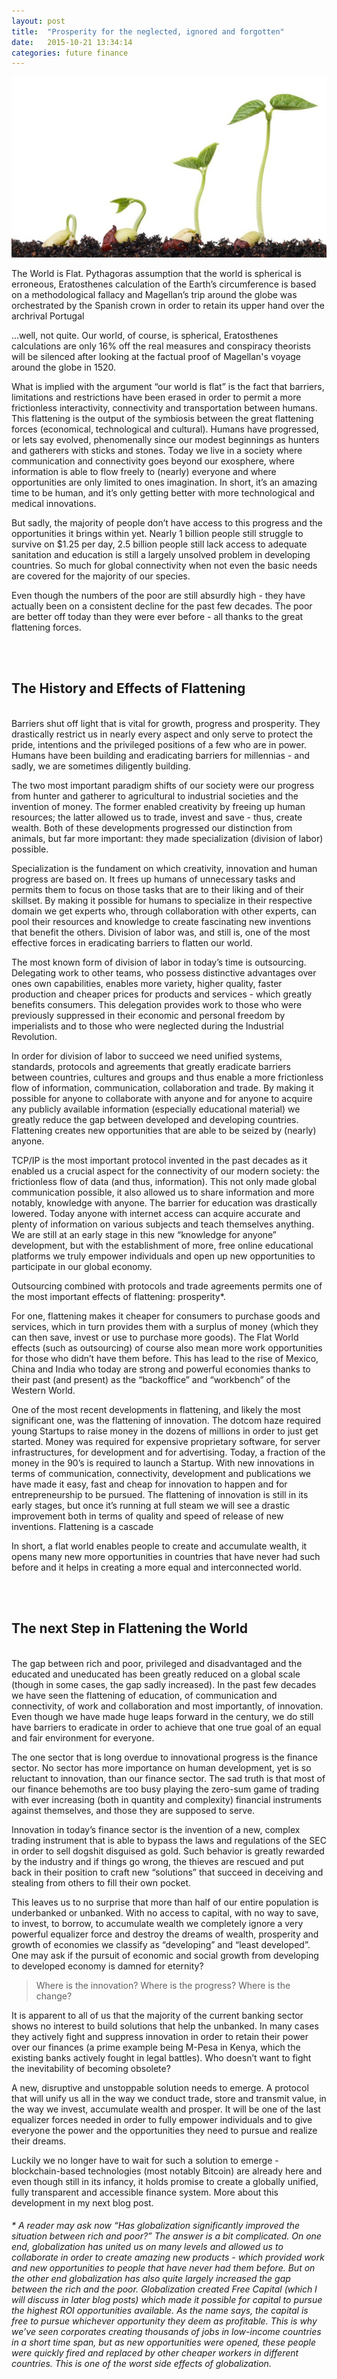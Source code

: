 ```yaml
---
layout: post
title:  "Prosperity for the neglected, ignored and forgotten"
date:   2015-10-21 13:34:14
categories: future finance
---
```


![Alt text](/assets/seeds-growing.jpeg)

The World is Flat. Pythagoras assumption that the world is spherical is erroneous, Eratosthenes calculation of the Earth’s circumference is based on a methodological fallacy and Magellan’s trip around the globe was orchestrated by the Spanish crown in order to retain its upper hand over the archrival Portugal

...well, not quite. Our world, of course, is spherical, Eratosthenes calculations are only 16% off the real measures and conspiracy theorists will be silenced after looking at the factual proof of Magellan's voyage around the globe in 1520.

What is implied with the argument “our world is flat” is the fact that barriers, limitations and restrictions have been erased in order to permit a more frictionless interactivity, connectivity and transportation between humans. This flattening is the output of the symbiosis between the great flattening forces (economical, technological and cultural). Humans have progressed, or lets say evolved, phenomenally since our modest beginnings as hunters and gatherers with sticks and stones. Today we live in a society where communication and connectivity goes beyond our exosphere, where information is able to flow freely to (nearly) everyone and where opportunities are only limited to ones imagination. In short, it’s an amazing time to be human, and it’s only getting better with more technological and medical innovations.

But sadly, the majority of people don’t have access to this progress and the opportunities it brings within yet. Nearly 1 billion people still struggle to survive on $1.25 per day, 2.5 billion people still lack access to adequate sanitation and education is still a largely unsolved problem in developing countries. So much for global connectivity when not even the basic needs are covered for the majority of our species.

Even though the numbers of the poor are still absurdly high - they have actually been on a consistent decline for the past few decades. The poor are better off today than they were ever before - all thanks to the great flattening forces.

<br />
<br />

## The History and Effects of Flattening
<br />
Barriers shut off light that is vital for growth, progress and prosperity. They drastically restrict us in nearly every aspect and only serve to protect the pride, intentions and the privileged positions of a few who are in power. Humans have been building and eradicating barriers for millennias - and sadly, we are sometimes diligently building.

The two most important paradigm shifts of our society were our progress from hunter and gatherer to agricultural to industrial societies and the invention of money. The former enabled creativity by freeing up human resources; the latter allowed us to trade, invest and save - thus, create wealth. Both of these developments progressed our distinction from animals, but far more important: they made specialization (division of labor) possible.

Specialization is the fundament on which creativity, innovation and human progress are based on. It frees up humans of unnecessary tasks and permits them to focus on those tasks that are to their liking and of their skillset. By making it possible for humans to specialize in their respective domain we get experts who, through collaboration with other experts, can pool their resources and knowledge to create fascinating new inventions that benefit the others. Division of labor was, and still is, one of the most effective forces in eradicating barriers to flatten our world.

The most known form of division of labor in today’s time is outsourcing. Delegating work to other teams, who possess distinctive advantages over ones own capabilities, enables more variety, higher quality, faster production and cheaper prices for products and services - which greatly benefits consumers. This delegation provides work to those who were previously suppressed in their economic and personal freedom by imperialists and to those who were neglected during the Industrial Revolution.

In order for division of labor to succeed we need unified systems, standards, protocols and agreements that greatly eradicate barriers between countries, cultures and groups and thus enable a more frictionless flow of information, communication, collaboration and trade. By making it possible for anyone to collaborate with anyone and for anyone to acquire any publicly available information (especially educational material) we greatly reduce the gap between developed and developing countries. Flattening creates new opportunities that are able to be seized by (nearly) anyone.

TCP/IP is the most important protocol invented in the past decades as it enabled us a crucial aspect for the connectivity of our modern society: the frictionless flow of data (and thus, information). This not only made global communication possible, it also allowed us to share information and more notably, knowledge with anyone. The barrier for education was drastically lowered. Today anyone with internet access can acquire accurate and plenty of information on various subjects and teach themselves anything. We are still at an early stage in this new “knowledge for anyone” development, but with the establishment of more, free online educational platforms we truly empower individuals and open up new opportunities to participate in our global economy.

Outsourcing combined with protocols and trade agreements permits one of the most important effects of flattening: prosperity*.

For one, flattening makes it cheaper for consumers to purchase goods and services, which in turn provides them with a surplus of money (which they can then save, invest or use to purchase more goods). The Flat World effects (such as outsourcing) of course also mean more work opportunities for those who didn’t have them before. This has lead to the rise of Mexico, China and India who today are strong and powerful economies thanks to their past (and present) as the “backoffice” and “workbench” of the Western World.

One of the most recent developments in flattening, and likely the most significant one, was the flattening of innovation. The dotcom haze required young Startups to raise money in the dozens of millions in order to just get started. Money was required for expensive proprietary software, for server infrastructures, for development and for advertising. Today, a fraction of the money in the 90’s is required to launch a Startup. With new innovations in terms of communication, connectivity, development and publications we have made it easy, fast and cheap for innovation to happen and for entrepreneurship to be pursued. The flattening of innovation is still in its early stages, but once it’s running at full steam we will see a drastic improvement both in terms of quality and speed of release of new inventions. Flattening is a cascade

In short, a flat world enables people to create and accumulate wealth, it opens many new more opportunities in countries that have never had such before and it helps in creating a more equal and interconnected world.

<br />
<br />

## The next Step in Flattening the World
<br />
The gap between rich and poor, privileged and disadvantaged and the educated and uneducated has been greatly reduced on a global scale (though in some cases, the gap sadly increased). In the past few decades we have seen the flattening of education, of communication and connectivity, of work and collaboration and most importantly, of innovation. Even though we have made huge leaps forward in the century, we do still have barriers to eradicate in order to achieve that one true goal of an equal and fair environment for everyone.

The one sector that is long overdue to innovational progress is the finance sector. No sector has more importance on human development, yet is so reluctant to innovation, than our finance sector. The sad truth is that most of our finance behemoths are too busy playing the zero-sum game of trading with ever increasing (both in quantity and complexity) financial instruments against themselves, and those they are supposed to serve.

Innovation in today’s finance sector is the invention of a new, complex trading instrument that is able to bypass the laws and regulations of the SEC in order to sell dogshit disguised as gold. Such behavior is greatly rewarded by the industry and if things go wrong, the thieves are rescued and put back in their position to craft new “solutions” that succeed in deceiving and stealing from others to fill their own pocket.

This leaves us to no surprise that more than half of our entire population is underbanked or unbanked. With no access to capital, with no way to save, to invest, to borrow, to accumulate wealth we completely ignore a very powerful equalizer force and destroy the dreams of wealth, prosperity and growth of economies we classify as “developing” and “least developed”. One may ask if the pursuit of economic and social growth from developing to developed economy is damned for eternity?

>Where is the innovation? Where is the progress? Where is the change?

It is apparent to all of us that the majority of the current banking sector shows no interest to build solutions that help the unbanked. In many cases they actively fight and suppress innovation in order to retain their power over our finances (a prime example being M-Pesa in Kenya, which the existing banks actively fought in legal battles). Who doesn’t want to fight the inevitability of becoming obsolete?

A new, disruptive and unstoppable solution needs to emerge. A protocol that will unify us all in the way we conduct trade, store and transmit value, in the way we invest, accumulate wealth and prosper. It will be one of the last equalizer forces needed in order to fully empower individuals and to give everyone the power and the opportunities they need to pursue and realize their dreams.

Luckily we no longer have to wait for such a solution to emerge - blockchain-based technologies (most notably Bitcoin) are already here and even though still in its infancy, it holds promise to create a globally unified, fully transparent and accessible finance system. More about this development in my next blog post.



###### * A reader may ask now “Has globalization significantly improved the situation between rich and poor?” The answer is a bit complicated. On one end, globalization has united us on many levels and allowed us to collaborate in order to create amazing new products - which provided work and new opportunities to people that have never had them before. But on the other end globalization has also quite largely increased the gap between the rich and the poor. Globalization created Free Capital (which I will discuss in later blog posts) which made it possible for capital to pursue the highest ROI opportunities available. As the name says, the capital is free to pursue whichever opportunity they deem as profitable. This is why we’ve seen corporates creating thousands of jobs in low-income countries in a short time span, but as new opportunities were opened, these people were quickly fired and replaced by other cheaper workers in different countries. This is one of the worst side effects of globalization.
